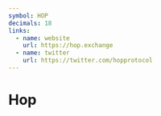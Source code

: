 ```yaml
---
symbol: HOP
decimals: 18
links:
  - name: website
    url: https://hop.exchange
  - name: twitter
    url: https://twitter.com/hopprotocol
---
```


# Hop

